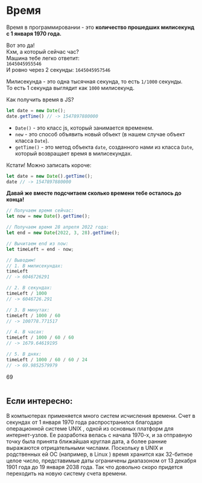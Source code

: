 # Время

Время в программировании - это **количество прошедших милисекунд с 1 января 1970 года.**

Вот это да!  
Кхм, а который сейчас час?  
Машина тебе легко ответит:  
`1645045955546`  
И ровно через 2 секунды:
`1645045957546`

Милисекунда - это одна тысячная секунда, то есть `1/1000` секунды.  
То есть 1 секунда выглядит как `1000` милисекунд.

Как получить время в JS?
```js
let date = new Date();
date.getTime() // -> 1547897880000
```
* `Date()` - это класс js, который занимается временем.
* `new` - это способ объявить новый объект (в нашем случае объект класса `Date`).
* `getTime()` - это метод объекта `date`, созданного нами из класса `Date`, который возвращает время в милисекундах.  

Кстати! Можно записать короче:
```js
let date = new Date().getTime();
date // -> 1547897880000
```

**Давай же вместе подсчитаем сколько времени тебе осталось до конца!**
```js
// Получаем время сейчас:
let now = new Date().getTime();

// Получаем время 28 апреля 2022 года:
let end = new Date(2022, 3, 28).getTime();

// Вычитаем end из now:
let timeLeft = end - now;

// Выводим!
// 1. В милисекундах:
timeLeft 
// -> 6046726291

// 2. В секундах:
timeLeft / 1000 
// -> 6046726.291

// 3. В минутах:
timeLeft / 1000 / 60 
// -> 100778.771517

// 4. В часах:
timeLeft / 1000 / 60 / 60
// -> 1679.64619195

// 5. В днях:
timeLeft / 1000 / 60 / 60 / 24
// -> 69.9852579979
```

69 

<img src="https://media.istockphoto.com/vectors/ok-sign-winking-emoticon-vector-id1135824193?k=20&m=1135824193&s=612x612&w=0&h=wmIhstAKnfJhtqvFQ8zR2DcyvZkGUsDt_xyHjhC1aJQ=" alt="">


## Если интересно:
В компьютерах применяется много систем исчисления времени. Счет в секундах от 1 января 1970 года распространился благодаря операционной системе UNIX , одной из основных платформ для интернет-узлов. Ее разработка велась с начала 1970-х, и за отправную точку была принята ближайшая круглая дата, а более ранние выражаются отрицательными числами. Поскольку в UNIX и родственных ей ОС (например, в Linux ) время хранится как 32-битное целое число, представимые даты ограничены диапазоном от 13 декабря 1901 года до 19 января 2038 года. Так что довольно скоро придется переходить на новую систему счета времени.